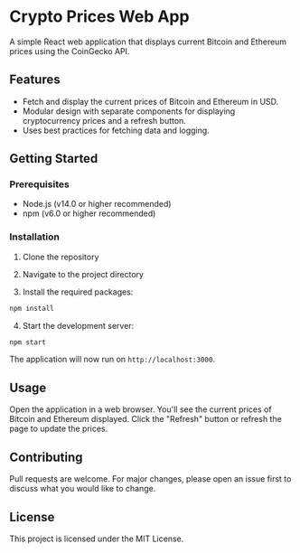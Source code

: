 # Crypto Prices Web App

A simple React web application that displays current Bitcoin and Ethereum prices using the CoinGecko API.

## Features

- Fetch and display the current prices of Bitcoin and Ethereum in USD.
- Modular design with separate components for displaying cryptocurrency prices and a refresh button.
- Uses best practices for fetching data and logging.

## Getting Started

### Prerequisites

- Node.js (v14.0 or higher recommended)
- npm (v6.0 or higher recommended)

### Installation

1. Clone the repository

2. Navigate to the project directory

3. Install the required packages:

```bash
npm install
```

4. Start the development server:

```bash
npm start
```

The application will now run on `http://localhost:3000`.

## Usage

Open the application in a web browser. You'll see the current prices of Bitcoin and Ethereum displayed. Click the "Refresh" button or refresh the page to update the prices.

## Contributing

Pull requests are welcome. For major changes, please open an issue first to discuss what you would like to change.

## License

This project is licensed under the MIT License.
